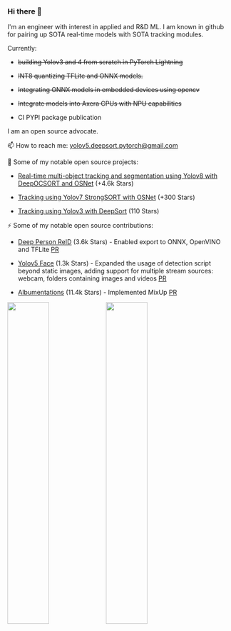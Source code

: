 ### Hi there 👋
I'm an engineer with interest in applied and R&D ML. I am known in github for pairing up
SOTA real-time models with SOTA tracking modules.

Currently:

* ~~building Yolov3 and 4 from scratch in PyTorch Lightning~~ 

* ~~INT8 quantizing TFLite and ONNX models.~~

* ~~Integrating ONNX models in embedded devices using opencv~~

* ~~Integrate models into Axera CPUs with NPU capabilities~~

* CI PYPI package publication

I am an open source advocate.  

📫 How to reach me: yolov5.deepsort.pytorch@gmail.com

🚀  Some of my notable open source projects:

* [Real-time multi-object tracking and segmentation using Yolov8 with DeepOCSORT and OSNet](https://github.com/mikel-brostrom/Yolov8_DeepOCSORT_OSNet) (+4.6k Stars)

* [Tracking using Yolov7 StrongSORT with OSNet](https://github.com/mikel-brostrom/Yolov7_StrongSORT_OSNet) (+300 Stars)

* [Tracking using Yolov3 with DeepSort](https://github.com/mikel-brostrom/Yolov3_DeepSort_Pytorch) (110 Stars)

⚡  Some of my notable open source contributions:

* [Deep Person ReID](https://github.com/KaiyangZhou/deep-person-reid) (3.6k Stars) - Enabled export to ONNX, OpenVINO and TFLite [PR](https://github.com/KaiyangZhou/deep-person-reid/pull/514)

* [Yolov5 Face](https://github.com/deepcam-cn/yolov5-face) (1.3k Stars) - Expanded the usage of detection script beyond static images, adding support for multiple stream sources: webcam, folders containing images and videos [PR](https://github.com/deepcam-cn/yolov5-face/pull/201)

* [Albumentations](https://github.com/albumentations-team/albumentations) (11.4k Stars) - Implemented MixUp [PR](https://github.com/albumentations-team/albumentations/pull/1409)

<img width="43%"  src="https://github-readme-streak-stats.herokuapp.com/?user=mikel-brostrom&hide_border=true&theme=tokyonight" />

<img width="43%"  src="https://github-readme-stats.vercel.app/api?username=mikel-brostrom&count_private=true&show_icons=true&include_all_commits=false&hide_border=true&hide_title=true&theme=tokyonight" />
